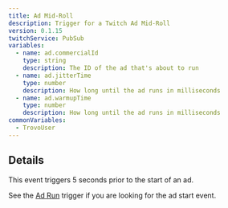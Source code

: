 ```yaml
---
title: Ad Mid-Roll
description: Trigger for a Twitch Ad Mid-Roll
version: 0.1.15
twitchService: PubSub
variables:
  - name: ad.commercialId
    type: string
    description: The ID of the ad that's about to run
  - name: ad.jitterTime
    type: number
    description: How long until the ad runs in milliseconds
  - name: ad.warmupTime
    type: number
    description: How long until the ad runs in milliseconds
commonVariables:
  - TrovoUser
---
```


## Details
This event triggers 5 seconds prior to the start of an ad.

See the [Ad Run](/api/triggers/twitch/ads/ad-run) trigger if you are looking for the ad start event.